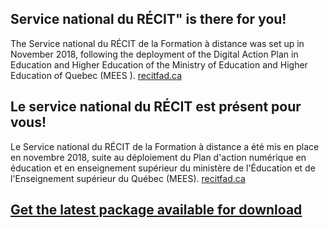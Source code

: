 ## Service national du RÉCIT" is there for you!
The Service national du RÉCIT de la Formation à distance was set up in November 2018, following the deployment of the Digital Action Plan in Education and Higher Education of the Ministry of Education and Higher Education of Quebec (MEES ).
[recitfad.ca](https://recitfad.ca/)

## Le service national du RÉCIT est présent pour vous!
Le Service national du RÉCIT de la Formation à distance a été mis en place en novembre 2018, suite au déploiement du Plan d'action numérique en éducation et en enseignement supérieur du ministère de l'Éducation et de l'Enseignement supérieur du Québec (MEES).
[recitfad.ca](https://recitfad.ca/)

## [Get the latest package available for download](https://github.com/SN-RECIT-formation-a-distance/.github/wiki)

